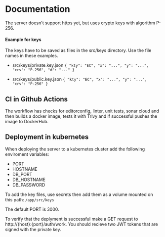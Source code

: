 # Documentation

The server doesn't support https yet, but
uses crypto keys with algorithm P-256.

#### Example for keys

The keys have to be saved as files in the src/keys directory.
Use the file names in these examples.

- src/keys/private.key.json
`{
  "kty": "EC",
  "x": "...",
  "y": "...",
  "crv": "P-256",
  "d": "..."
}`

- src/keys/public.key.json
`{
  "kty": "EC",
  "x": "...",
  "y": "...",
  "crv": "P-256"
}`

## CI in Github Actions

The workflow has checks for editorconfig, linter,
unit tests, sonar cloud and then builds a docker image, tests it with Trivy and if successful pushes the image to DockerHub.

## Deployment in kubernetes

When deploying the server to a kubernetes cluster add the following enviroment variables:
- PORT
- HOSTNAME
- DB_PORT
- DB_HOSTNAME
- DB_PASSWORD
  
To add the key files, use secrets then add them as a volume
mounted on this path: `/app/src/keys`

The default PORT is 3000.

To verify that the deplyment is successful make a GET request to http://{host}:{port}/auth/work. You should recieve two JWT tokens that are signed with the private key.